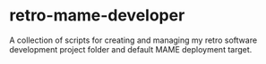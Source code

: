 # retro-mame-developer
A collection of scripts for creating and managing my retro software development project folder and default MAME deployment target.
